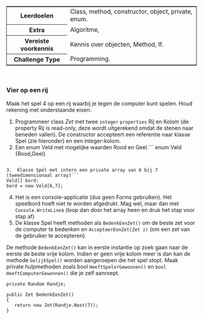 <a id="cha:challengeVieropeenrij"></a>
<table style="border: solid thin"><tr><th>Leerdoelen</th>
<td>Class, method, constructor, object, private, enum.</td>
</tr>
<tr><th>Extra</th>
<td>Algoritme,</td>
</tr>
<tr><th>Vereiste voorkennis</th>
<td>Kennis over objecten, Method, If.</td>
</tr>
<tr><th>Challenge Type</th>
<td>Programming.</td>
</tr>
</table>


 
### Vier op een rij
Maak het spel 4 op een rij waarbij je tegen de computer kunt spelen.
Houd rekening met onderstaande eisen:
1.	Programmeer class *Zet* met twee `integer` `properties` Rij en Kolom
(de property  Rij is read-only, deze wordt uitgerekend omdat de stenen naar beneden vallen).
De constructor accepteert een referentie naar klasse Spel (zie hieronder) en een integer-kolom.
2.	Een enum Veld met mogelijke waarden Rood en Geel.```
enum Veld {Rood,Geel}
```

3.	Klasse Spel met intern een private array van 6 bij 7 (tweedimensionaal array)```
Veld[] bord:
bord = new Veld[6,7];
```

4.	Het is een console-applicatie (dus geen Forms gebruiken). Het speelbord hoeft niet te worden afgedrukt. Mag wel, maar dan met `Console.WriteLine`s (loop dan door het array heen en druk het stap voor stap af)
5.	De klasse Spel heeft methoden als `BedenkEenZet()` om de beste zet voor de computer te bedenken en `AccepteerEenZet(Zet z)` (om een zet van de gebruiker te accepteren).

De methode `BedenkEenZet()` kan in eerste instantie op zoek gaan naar de eerste de beste vrije kolom. Indien er geen vrije kolom meer is dan kan de methode `GelijkSpel()` worden aangeroepen die het spel stopt.
Maak private hulpmethoden zoals bool `HeeftSpelerGewonnen()` en `bool HeeftComputerGewonnen()` die je zelf aanroept.
```
private Random Randje;

public Zet BedenkEenZet()
{
   return new Zet(Randje.Next(7));
}
```
